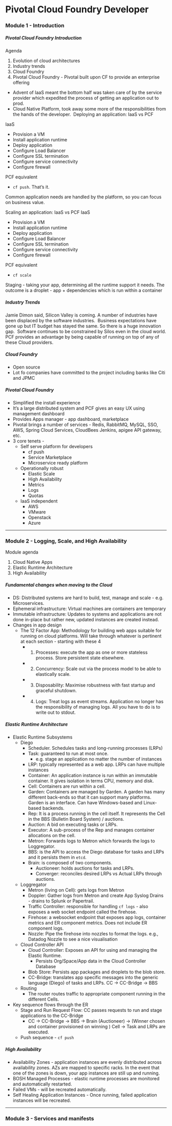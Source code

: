 # Pivotal Cloud Foundry Developer

### Module 1 - Introduction

##### Pivotal Cloud Foundry Introduction
Agenda
1. Evolution of cloud architectures
2. Industry trends
3. Cloud Foundry
4. Pivotal Cloud Foundry - Pivotal built upon CF to provide an enterprise offering

- Advent of IaaS meant the bottom half was taken care of by the service provider which expedited the process of getting an application out to prod.
- Cloud Native Platform, took away some more of the responsibilities from the hands of the developer. 
Deploying an application: IaaS vs PCF

IaaS
- Provision a VM
- Install application runtime
- Deploy application
- Configure Load Balancer
- Configure SSL termination
- Configure service connectivity
- Configure firewall

PCF equivalent
- `cf push`. That’s it. 

Common application needs are handled by the platform, so you can focus on business value. 

Scaling an application: IaaS vs PCF
IaaS
- Provision a VM
- Install application runtime
- Deploy application
- Configure Load Balancer
- Configure SSL termination
- Configure service connectivity
- Configure firewall

PCF equivalent
- `cf scale`

Staging - taking your app, determining all the runtime support it needs. The outcome is a droplet - app + dependencies which is run within a container 

##### Industry Trends
Jamie Dimon said, Silicon Valley is coming. A number of industries have been displaced by the software industries. 
Business expectations have gone up but IT budget has stayed the same. So there is a huge innovation gap. 
Software continues to be constrained by Silos even in the cloud world. PCF provides an advantage by being capable of running on top of any of these Cloud providers. 

##### Cloud Foundry
- Open source
- Lot fo companies have committed to the project including banks like Citi and JPMC

##### Pivotal Cloud Foundry
- Simplified the install experience
- It’s a large distributed system and PCF gives an easy UX using management dashboard
- Provides Apps manager - app dashboard, marketplace
- Pivotal brings a number of services - Redis, RabbitMQ, MySQL, SSO, AWS, Spring Cloud Services, CloudBees Jenkins, apigee API gateway, etc. 
- 3 core tenets - 
    - Self serve platform for developers
        - cf push 
        - Service Marketplace
        - Microservice ready platform
    - Operationally robust
        - Elastic Scale
        - High Availability 
        - Metrics
        - Logs
        - Quotas
    - IaaS independent
        - AWS
        - VMware
        - Openstack
        - Azure
* * *

### Module 2 - Logging, Scale, and High Availability

Module agenda
1. Cloud Native Apps
2. Elastic Runtime Architecture
3. High Availability

##### Fundamental changes when moving to the Cloud
* DS: Distributed systems are hard to build, test, manage and scale - e.g. Microservices.
* Ephemeral infrastructure: Virtual machines are containers are temporary
* Immutable infrastructure: Updates to systems and applications are not done in-place but rather new, updated instances are created instead.
* Changes in app design
    * The 12 Factor App: Methodology for building web apps suitable for running on cloud platforms. Will take through whatever is pertinent at each section - starting with these 4
        * 1. Processes: execute the app as one or more stateless process. Store persistent state elsewhere.
        * 2. Concurrency: Scale out via the process model to be able to elastically scale.
        * 3. Disposability: Maximise robustness with fast startup and graceful shutdown.
        * 4. Logs: Treat logs as event streams. Application no longer has the responsibility of managing logs. All you have to do is to write out to stdout.

##### Elastic Runtime Architecture
* Elastic Runtime Subsystems
    * Diego
        * Scheduler. Schedules tasks and long-running processes (LRPs)
        * Task: guaranteed to run at most once.
            * e.g. stage an application no matter the number of instances
        * LRP: typically represented as a web app. LRPs can have multiple instances
        * Container: An application instance is run within an immutable container. It gives isolation in terms CPU, memory and disk.
        * Cell: Containers are run within a cell.
        * Garden: Containers are managed by Garden. A garden has many different back-ends so that it can support many platforms. Garden is an interface. Can have Windows-based and Linux-based backends.
        * Rep: It is a process running in the cell itself. It represents the Cell in the BBS (Bulletin Board System) / auctions.
        * Auction: A bid on executing tasks or LRPs.
        * Executor: A sub-process of the Rep and manages container allocations on the cell.
        * Metron: Forwards logs to Metron which forwards the logs to Loggregator.
        * BBS: is the API to access the Diego database for tasks and LRPs and it persists them in `etcd`.
        * Brain: is composed of two components.
            * Auctioneer: holds auctions for tasks and LRPs.
            * Converger: reconciles desired LRPs vs Actual LRPs through auctions.
    * Loggregator
        * Metron (living on Cell): gets logs from Metron
        * Doppler: Gather logs from Metron and create App Syslog Drains - drains to Splunk or Papertrail.
        * Traffic Controller: responsible for handling `cf logs` - also exposes a web socket endpoint called the firehose.
        * Firehose: a websocket endpoint that exposes app logs, container metrics and ER component metrics. Does not include ER component logs.
        * Nozzle: Pipe the firehose into nozzles to format the logs. e.g., Datadog Nozzle to see a nice visualisation
    * Cloud Controller API
        * Cloud Controller: Exposes an API for using and managing the Elastic Runtime.
            * Persists Org/Space/App data in the Cloud Controller Database
        * Blob Store: Persists app packages and droplets to the blob store.
        * CC-Bridge: translates app specific messages into the generic language (Diego) of tasks and LRPs. CC -> CC-Bridge -> BBS
    * Routing
        * The router routes traffic to appropriate component running in the different Cells.
* Key sequence flows through the ER
    * Stage and Run Request Flow: CC passes requests to run and stage applications to the CC-Bridge
        * CC -> CC-Bridge -> BBS -> Brain (Auctioneer) -> (Winner chosen and container provisioned on winning ) Cell -> Task and LRPs are executed.
    * Push sequence - `cf push`


##### High Availability
* Availability Zones - application instances are evenly distributed across availability zones. AZs are mapped to specific racks. In the event that one of the zones is down, your app instances are still up and running.
* BOSH Managed Processes - elastic runtime processes are monitored and automatically restarted.
* Failed VMs - will be recreated automatically.
* Self Healing Application Instances - Once running, failed application instances will be recreated.



* * *

### Module 3 - Services and manifests 